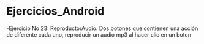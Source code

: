 # Ejercicios_Android
-Ejercicio No 23: ReproductorAudio.
    Dos botones que contienen una acción de diferente cada uno, reproducir un audio mp3 al hacer clic en un boton
